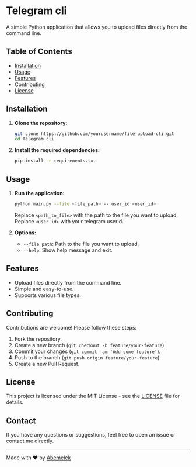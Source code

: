 # Telegram cli

A simple Python application that allows you to upload files directly from the command line.

## Table of Contents

- [Installation](#installation)
- [Usage](#usage)
- [Features](#features)
- [Contributing](#contributing)
- [License](#license)

## Installation

1. **Clone the repository:**

    ```sh
    git clone https://github.com/yourusername/file-upload-cli.git
    cd Telegram_cli
    ```

2. **Install the required dependencies:**

    ```sh
    pip install -r requirements.txt
    ```
## Usage

1. **Run the application:**

    ```sh
    python main.py --file <file_path> -- user_id <user_id>
    ```

    Replace `<path_to_file>` with the path to the file you want to upload.
    Replace `<user_id>` with your telegram userId.

2. **Options:**

    - `--file_path`: Path to the file you want to upload.
    - `--help`: Show help message and exit.

## Features

- Upload files directly from the command line.
- Simple and easy-to-use.
- Supports various file types.

## Contributing

Contributions are welcome! Please follow these steps:

1. Fork the repository.
2. Create a new branch (`git checkout -b feature/your-feature`).
3. Commit your changes (`git commit -am 'Add some feature'`).
4. Push to the branch (`git push origin feature/your-feature`).
5. Create a new Pull Request.

## License

This project is licensed under the MIT License - see the [LICENSE](LICENSE) file for details.

## Contact

If you have any questions or suggestions, feel free to open an issue or contact me directly.

---

Made with ❤️ by [Abemelek](https://github.com/Abemelekermi)
